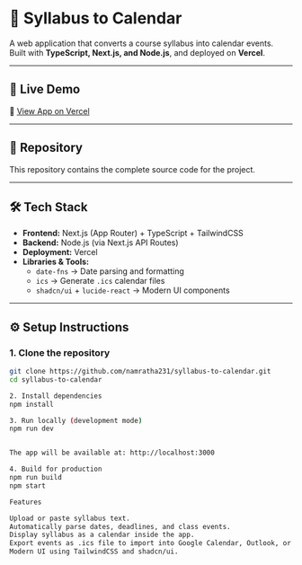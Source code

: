 # 📅 Syllabus to Calendar

A web application that converts a course syllabus into calendar events.  
Built with **TypeScript, Next.js, and Node.js**, and deployed on **Vercel**.

---

## 🚀 Live Demo
🔗 [View App on Vercel](https://syllabus-calendar-cpbx.vercel.app/)

---

## 📂 Repository
This repository contains the complete source code for the project.  

---

## 🛠️ Tech Stack
- **Frontend:** Next.js (App Router) + TypeScript + TailwindCSS  
- **Backend:** Node.js (via Next.js API Routes)  
- **Deployment:** Vercel  
- **Libraries & Tools:**  
  - `date-fns` → Date parsing and formatting  
  - `ics` → Generate `.ics` calendar files  
  - `shadcn/ui` + `lucide-react` → Modern UI components  

---

## ⚙️ Setup Instructions

### 1. Clone the repository
```bash
git clone https://github.com/namratha231/syllabus-to-calendar.git
cd syllabus-to-calendar

2. Install dependencies
npm install

3. Run locally (development mode)
npm run dev


The app will be available at: http://localhost:3000

4. Build for production
npm run build
npm start

Features

Upload or paste syllabus text.
Automatically parse dates, deadlines, and class events.
Display syllabus as a calendar inside the app.
Export events as .ics file to import into Google Calendar, Outlook, or Apple Calendar.
Modern UI using TailwindCSS and shadcn/ui.

